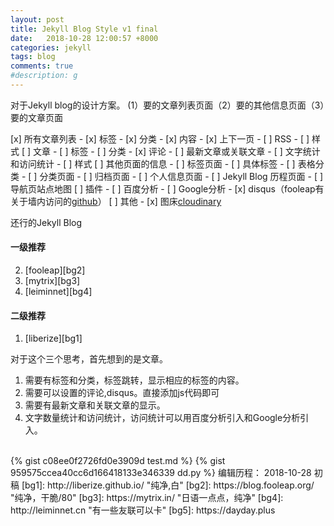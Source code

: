 ```yaml
---
layout: post
title: Jekyll Blog Style v1 final
date:   2018-10-28 12:00:57 +8000
categories: jekyll
tags: blog
comments: true
#description: g
---
```

对于Jekyll blog的设计方案。
(1）要的文章列表页面（2）要的其他信息页面（3）要的文章页面

[x] 所有文章列表
    - [x] 标签
    - [x] 分类
    - [x] 内容
    - [x] 上下一页
    - [ ] RSS
    - [ ] 样式
[ ] 文章
    - [ ] 标签
    - [ ] 分类
    - [x] 评论
    - [ ] 最新文章或关联文章
    - [ ] 文字统计和访问统计
    - [ ] 样式
[ ] 其他页面的信息
    - [ ] 标签页面
        - [ ] 具体标签
        - [ ] 表格分类
    - [ ] 分类页面
    - [ ] 归档页面
    - [ ] 个人信息页面
    - [ ] Jekyll Blog 历程页面
    - [ ] 导航页站点地图
[ ] 插件
    - [ ] 百度分析
    - [ ] Google分析
    - [x] disqus（fooleap有关于墙内访问的[github](https://github.com/fooleap/disqus-php-api "disqus-api")）
[ ] 其他
    - [x] 图床[cloudinary](https://cloudinary.com)

还行的Jekyll Blog
#### 一级推荐
2. [fooleap][bg2]
3. [mytrix][bg3]
4. [leiminnet][bg4]

#### 二级推荐
1. [liberize][bg1]
<!-- more -->
对于这个三个思考，首先想到的是文章。
1. 需要有标签和分类，标签跳转，显示相应的标签的内容。
2. 需要可以设置的评论,disqus。直接添加js代码即可
3. 需要有最新文章和关联文章的显示。
4. 文字数量统计和访问统计，访问统计可以用百度分析引入和Google分析引入。


<script src="https://gist.github.com/abearxiong/959575ccea40cc6d166418133e346339.js"></script>
<br/>
{% gist c08ee0f2726fd0e3909d test.md %}
{% gist 959575ccea40cc6d166418133e346339 dd.py %}
编辑历程：
    2018-10-28 初稿
[bg1]: http://liberize.github.io/ "纯净,白"
[bg2]: https://blog.fooleap.org/ "纯净，干脆/80"
[bg3]: https://mytrix.in/ "日语一点点，纯净"
[bg4]: http://leiminnet.cn "有一些友联可以卡"
[bg5]: https://dayday.plus
